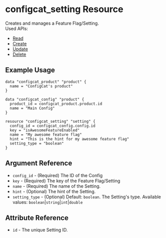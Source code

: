 # configcat_setting Resource

Creates and manages a Feature Flag/Setting.  
Used APIs:
* [Read](https://api.configcat.com/docs/index.html#operation/get-setting)
* [Create](https://api.configcat.com/docs/index.html#operation/create-setting)
* [Update](https://api.configcat.com/docs/index.html#operation/update-setting)
* [Delete](https://api.configcat.com/docs/index.html#operation/delete-setting)

## Example Usage

```hcl
data "configcat_product" "product" {
  name = "ConfigCat's product"
}

data "configcat_config" "product" {
  product_id = configcat_product.product.id
  name = "Main Config"
}

resource "configcat_setting" "setting" {
  config_id = configcat_config.config.id
  key = "isAwesomeFeatureEnabled"
  name = "My awesome feature flag"
  hint = "This is the hint for my awesome feature flag"
  setting_type = "boolean"
}
```

## Argument Reference

* `config_id` - (Required) The ID of the Config
* `key` - (Required) The key of the Feature Flag/Setting
* `name` - (Required) The name of the Setting.
* `hint` - (Optional) The hint of the Setting.
* `setting_type` - (Optional) Default: `boolean`. The Setting's type. Available values: `boolean`|`string`|`int`|`double`

## Attribute Reference

* `id` - The unique Setting ID.
